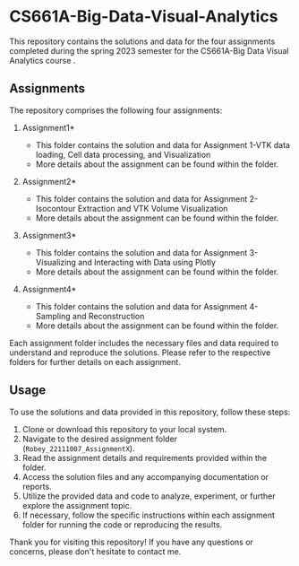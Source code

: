 # CS661A-Big-Data-Visual-Analytics

This repository contains the solutions and data for the four assignments completed during the spring 2023 semester for the CS661A-Big Data Visual Analytics course .

## Assignments

The repository comprises the following four assignments:

1. Assignment1*
   - This folder contains the solution and data for Assignment 1-VTK data loading, Cell data processing, and Visualization
   - More details about the assignment can be found within the folder.

2. Assignment2*
   - This folder contains the solution and data for Assignment 2-Isocontour Extraction and VTK Volume Visualization
   - More details about the assignment can be found within the folder.

3. Assignment3*
   - This folder contains the solution and data for Assignment 3-Visualizing and Interacting with Data using Plotly
   - More details about the assignment can be found within the folder.

4. Assignment4*
   - This folder contains the solution and data for Assignment 4-Sampling and Reconstruction
   - More details about the assignment can be found within the folder.

Each assignment folder includes the necessary files and data required to understand and reproduce the solutions. Please refer to the respective folders for further details on each assignment.

## Usage

To use the solutions and data provided in this repository, follow these steps:

1. Clone or download this repository to your local system.
2. Navigate to the desired assignment folder (`Robey_22111007_AssignmentX`).
3. Read the assignment details and requirements provided within the folder.
4. Access the solution files and any accompanying documentation or reports.
5. Utilize the provided data and code to analyze, experiment, or further explore the assignment topic.
6. If necessary, follow the specific instructions within each assignment folder for running the code or reproducing the results.


Thank you for visiting this repository! If you have any questions or concerns, please don't hesitate to contact me.
